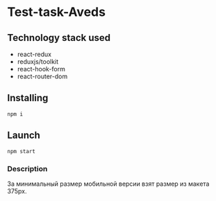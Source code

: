 # Test-task-Aveds

## Technology stack used
- react-redux
- reduxjs/toolkit
- react-hook-form
- react-router-dom

## Installing
`npm i`

## Launch 
`npm start`

### Description


За минимальный размер мобильной версии взят размер из макета 375px.
